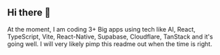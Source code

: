 ## Hi there 👋

 At the moment, I am coding 3+ Big apps using tech like AI, React, TypeScript, Vite, React-Native, Supabase, Cloudflare, TanStack and it's going well.
I will very likely pimp this readme out when the time is right.
<!--
**brightsidedeveloper/brightsidedeveloper** is a ✨ _special_ ✨ repository because its `README.md` (this file) appears on your GitHub profile.

Here are some ideas to get you started:

- 🔭 I’m currently working on ...
- 🌱 I’m currently learning ...
- 👯 I’m looking to collaborate on ...
- 🤔 I’m looking for help with ...
- 💬 Ask me about ...
- 📫 How to reach me: ...
- 😄 Pronouns: ...
- ⚡ Fun fact: ...
-->
